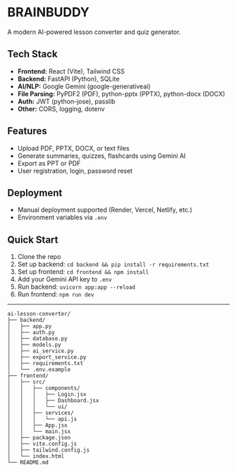 # BRAINBUDDY

A modern AI-powered lesson converter and quiz generator.

## Tech Stack
- **Frontend:** React (Vite), Tailwind CSS
- **Backend:** FastAPI (Python), SQLite
- **AI/NLP:** Google Gemini (google-generativeai)
- **File Parsing:** PyPDF2 (PDF), python-pptx (PPTX), python-docx (DOCX)
- **Auth:** JWT (python-jose), passlib
- **Other:** CORS, logging, dotenv

## Features
- Upload PDF, PPTX, DOCX, or text files
- Generate summaries, quizzes, flashcards using Gemini AI
- Export as PPT or PDF
- User registration, login, password reset

## Deployment
- Manual deployment supported (Render, Vercel, Netlify, etc.)
- Environment variables via `.env`

## Quick Start
1. Clone the repo
2. Set up backend: `cd backend && pip install -r requirements.txt`
3. Set up frontend: `cd frontend && npm install`
4. Add your Gemini API key to `.env`
5. Run backend: `uvicorn app:app --reload`
6. Run frontend: `npm run dev`

---

```
ai-lesson-converter/
├── backend/
│   ├── app.py
│   ├── auth.py
│   ├── database.py
│   ├── models.py
│   ├── ai_service.py
│   ├── export_service.py
│   ├── requirements.txt
│   └── .env.example
├── frontend/
│   ├── src/
│   │   ├── components/
│   │   │   ├── Login.jsx
│   │   │   ├── Dashboard.jsx
│   │   │   └── ui/
│   │   ├── services/
│   │   │   └── api.js
│   │   ├── App.jsx
│   │   └── main.jsx
│   ├── package.json
│   ├── vite.config.js
│   ├── tailwind.config.js
│   └── index.html
└── README.md
```